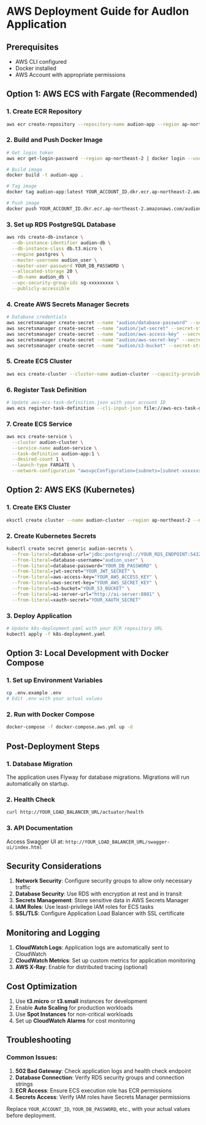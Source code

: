 # AWS Deployment Guide for AudIon Application

## Prerequisites
- AWS CLI configured
- Docker installed
- AWS Account with appropriate permissions

## Option 1: AWS ECS with Fargate (Recommended)

### 1. Create ECR Repository
```bash
aws ecr create-repository --repository-name audion-app --region ap-northeast-2
```

### 2. Build and Push Docker Image
```bash
# Get login token
aws ecr get-login-password --region ap-northeast-2 | docker login --username AWS --password-stdin YOUR_ACCOUNT_ID.dkr.ecr.ap-northeast-2.amazonaws.com

# Build image
docker build -t audion-app .

# Tag image
docker tag audion-app:latest YOUR_ACCOUNT_ID.dkr.ecr.ap-northeast-2.amazonaws.com/audion-app:latest

# Push image
docker push YOUR_ACCOUNT_ID.dkr.ecr.ap-northeast-2.amazonaws.com/audion-app:latest
```

### 3. Set up RDS PostgreSQL Database
```bash
aws rds create-db-instance \
  --db-instance-identifier audion-db \
  --db-instance-class db.t3.micro \
  --engine postgres \
  --master-username audion_user \
  --master-user-password YOUR_DB_PASSWORD \
  --allocated-storage 20 \
  --db-name audion_db \
  --vpc-security-group-ids sg-xxxxxxxxx \
  --publicly-accessible
```

### 4. Create AWS Secrets Manager Secrets
```bash
# Database credentials
aws secretsmanager create-secret --name "audion/database-password" --secret-string "YOUR_DB_PASSWORD"
aws secretsmanager create-secret --name "audion/jwt-secret" --secret-string "YOUR_JWT_SECRET"
aws secretsmanager create-secret --name "audion/aws-access-key" --secret-string "YOUR_AWS_ACCESS_KEY"
aws secretsmanager create-secret --name "audion/aws-secret-key" --secret-string "YOUR_AWS_SECRET_KEY"
aws secretsmanager create-secret --name "audion/s3-bucket" --secret-string "YOUR_S3_BUCKET"
```

### 5. Create ECS Cluster
```bash
aws ecs create-cluster --cluster-name audion-cluster --capacity-providers FARGATE
```

### 6. Register Task Definition
```bash
# Update aws-ecs-task-definition.json with your account ID
aws ecs register-task-definition --cli-input-json file://aws-ecs-task-definition.json
```

### 7. Create ECS Service
```bash
aws ecs create-service \
  --cluster audion-cluster \
  --service-name audion-service \
  --task-definition audion-app:1 \
  --desired-count 1 \
  --launch-type FARGATE \
  --network-configuration "awsvpcConfiguration={subnets=[subnet-xxxxxxxxx],securityGroups=[sg-xxxxxxxxx],assignPublicIp=ENABLED}"
```

## Option 2: AWS EKS (Kubernetes)

### 1. Create EKS Cluster
```bash
eksctl create cluster --name audion-cluster --region ap-northeast-2 --nodes 2
```

### 2. Create Kubernetes Secrets
```bash
kubectl create secret generic audion-secrets \
  --from-literal=database-url="jdbc:postgresql://YOUR_RDS_ENDPOINT:5432/audion_db" \
  --from-literal=database-username="audion_user" \
  --from-literal=database-password="YOUR_DB_PASSWORD" \
  --from-literal=jwt-secret="YOUR_JWT_SECRET" \
  --from-literal=aws-access-key="YOUR_AWS_ACCESS_KEY" \
  --from-literal=aws-secret-key="YOUR_AWS_SECRET_KEY" \
  --from-literal=s3-bucket="YOUR_S3_BUCKET" \
  --from-literal=ai-server-url="http://ai-server:8081" \
  --from-literal=xauth-secret="YOUR_XAUTH_SECRET"
```

### 3. Deploy Application
```bash
# Update k8s-deployment.yaml with your ECR repository URL
kubectl apply -f k8s-deployment.yaml
```

## Option 3: Local Development with Docker Compose

### 1. Set up Environment Variables
```bash
cp .env.example .env
# Edit .env with your actual values
```

### 2. Run with Docker Compose
```bash
docker-compose -f docker-compose.aws.yml up -d
```

## Post-Deployment Steps

### 1. Database Migration
The application uses Flyway for database migrations. Migrations will run automatically on startup.

### 2. Health Check
```bash
curl http://YOUR_LOAD_BALANCER_URL/actuator/health
```

### 3. API Documentation
Access Swagger UI at: `http://YOUR_LOAD_BALANCER_URL/swagger-ui/index.html`

## Security Considerations

1. **Network Security**: Configure security groups to allow only necessary traffic
2. **Database Security**: Use RDS with encryption at rest and in transit
3. **Secrets Management**: Store sensitive data in AWS Secrets Manager
4. **IAM Roles**: Use least-privilege IAM roles for ECS tasks
5. **SSL/TLS**: Configure Application Load Balancer with SSL certificate

## Monitoring and Logging

1. **CloudWatch Logs**: Application logs are automatically sent to CloudWatch
2. **CloudWatch Metrics**: Set up custom metrics for application monitoring
3. **AWS X-Ray**: Enable for distributed tracing (optional)

## Cost Optimization

1. Use **t3.micro** or **t3.small** instances for development
2. Enable **Auto Scaling** for production workloads
3. Use **Spot Instances** for non-critical workloads
4. Set up **CloudWatch Alarms** for cost monitoring

## Troubleshooting

### Common Issues:
1. **502 Bad Gateway**: Check application logs and health check endpoint
2. **Database Connection**: Verify RDS security groups and connection strings
3. **ECR Access**: Ensure ECS execution role has ECR permissions
4. **Secrets Access**: Verify IAM roles have Secrets Manager permissions

Replace `YOUR_ACCOUNT_ID`, `YOUR_DB_PASSWORD`, etc., with your actual values before deployment.